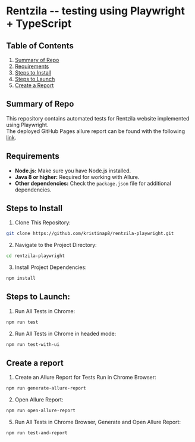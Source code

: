 # Rentzila -- testing using Playwright + TypeScript

## Table of Contents

1. [Summary of Repo](#summary-of-repo)
2. [Requirements](#requirements)
3. [Steps to Install](#steps-to-install)
4. [Steps to Launch](#steps-to-launch)
5. [Create a Report](#create-a-report)

## Summary of Repo

This repository contains automated tests for Rentzila website implemented using Playwright. <br>
The deployed GitHub Pages allure report can be found with the following [link](https://kristinap8.github.io/rentzila-playwright/5/).

## Requirements

- **Node.js:** Make sure you have Node.js installed.
- **Java 8 or higher:** Required for working with Allure.
- **Other dependencies:** Check the `package.json` file for additional dependencies.

## Steps to Install

1. Clone This Repository:

```bash
git clone https://github.com/kristinap8/rentzila-playwright.git
```

2. Navigate to the Project Directory:

```bash
cd rentzila-playwright
```

3. Install Project Dependencies:

```bash
npm install
```

## Steps to Launch:

1. Run All Tests in Chrome:

```bash
npm run test
```

2. Run All Tests in Chrome in headed mode:

```bash
npm run test-with-ui
```


## Create a report

1. Create an Allure Report for Tests Run in Chrome Browser:

```bash
npm run generate-allure-report
```

2. Open Allure Report:

```bash
npm run open-allure-report
```

5. Run All Tests in Chrome Browser, Generate and Open Allure Report:

```bash
npm run test-and-report
```